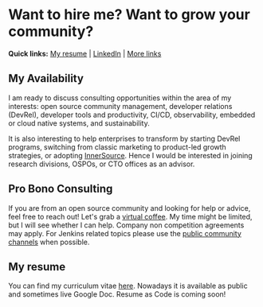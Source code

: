# Want to hire me? Want to grow your community?

**Quick links:**
[My resume](https://docs.google.com/document/d/17nQnjqXoV9Irij_CX4XE87VoUXMHqY1MWVh2H7zry_8/edit?usp=sharing) |
[LinkedIn](https://www.linkedin.com/in/onenashev/) |
[More links](https://linktr.ee/onenashev)

## My Availability

I am ready to discuss consulting opportunities within the area of my interests:
open source community management,
developer relations (DevRel),
developer tools and productivity,
CI/CD,
observability,
embedded or cloud native systems,
and sustainability.

It is also interesting to help enterprises to transform by
starting DevRel programs,
switching from classic marketing to product-led growth strategies,
or adopting [InnerSource](https://en.wikipedia.org/wiki/Inner_source).
Hence I would be interested in joining
research divisions, OSPOs, or CTO offices as an advisor.

## Pro Bono Consulting

If you are from an open source community and looking for help or advice, feel free to reach out!
Let's grab a [virtual coffee](https://calendly.com/onenashev/virtual-coffee).
My time might be limited, but I will see whether I can help.
Company non competition agreements may apply.
For Jenkins related topics please use the
[public community channels](https://www.jenkins.io/participate/connect/) when possible.

## My resume

You can find my curriculum vitae [here](https://docs.google.com/document/d/17nQnjqXoV9Irij_CX4XE87VoUXMHqY1MWVh2H7zry_8/edit?usp=sharing).
Nowadays it is available as public and sometimes live Google Doc.
Resume as Code is coming soon!
